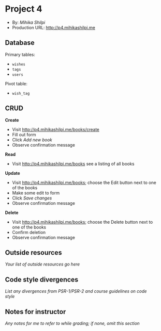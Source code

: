 # Project 4
+ By: *Mihika Shilpi*
+ Production URL: <http://p4.mihikashilpi.me>

## Database

Primary tables:
  + `wishes`
  + `tags`
  + `users`
  
Pivot table:
  + `wish_tag`


## CRUD

__Create__
  + Visit <http://p4.mihikashilpi.me/books/create>
  + Fill out form
  + Click *Add new book*
  + Observe confirmation message
  
__Read__
  + Visit <http://p4.mihikashilpi.me/books> see a listing of all books
  
__Update__
  + Visit <http://p4.mihikashilpi.me/books>; choose the Edit button next to one of the books
  + Make some edit to form
  + Click *Save changes*
  + Observe confirmation message
  
__Delete__
  + Visit <http://p4.mihikashilpi.me/books>; choose the Delete button next to one of the books
  + Confirm deletion
  + Observe confirmation message

## Outside resources
*Your list of outside resources go here*

## Code style divergences
*List any divergences from PSR-1/PSR-2 and course guidelines on code style*

## Notes for instructor
*Any notes for me to refer to while grading; if none, omit this section*

